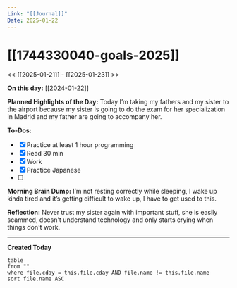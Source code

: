 ```yaml
---
Link: "[[Journal]]"
Date: 2025-01-22
---
```

# [[1744330040-goals-2025]]

<< [[2025-01-21]] - [[2025-01-23]] >>

**On this day:** [[2024-01-22]]

**Planned Highlights of the Day:**
Today I’m taking my fathers and my sister to the airport because my sister is going to do the exam for her specialization in Madrid and my father are going to accompany her.

**To-Dos:**
- [x] Practice at least 1 hour programming
- [x] Read 30 min
- [x] Work
- [x] Practice Japanese
- [ ] 

**Morning Brain Dump:**
I’m not resting correctly while sleeping, I wake up kinda tired and it’s getting difficult to wake up, I have to get used to this.

**Reflection:**
Never trust my sister again with important stuff, she is easily scammed, doesn't understand technology and only starts crying when things don't work.

---
**Created Today**
```dataview
table
from ""
where file.cday = this.file.cday AND file.name != this.file.name
sort file.name ASC
```

